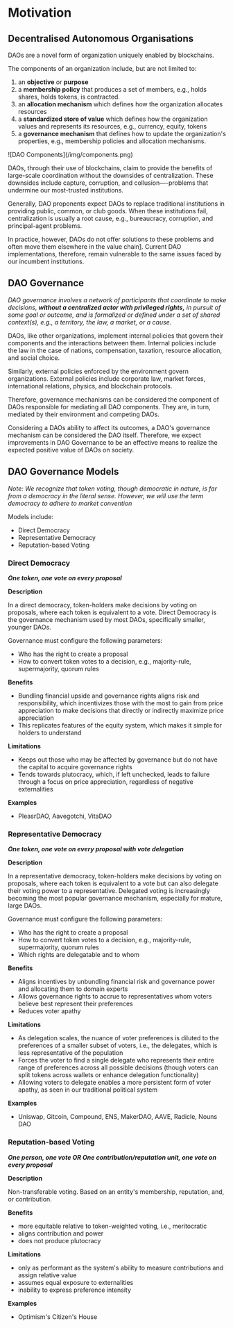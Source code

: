 # Motivation

## Decentralised Autonomous Organisations

DAOs are a novel form of organization uniquely enabled by blockchains.

The components of an organization include, but are not limited to:

1. an **objective** or **purpose**
2. a **membership policy** that produces a set of members, e.g., holds shares, holds tokens, is contracted.
3. an **allocation mechanism** which defines how the organization allocates resources
4. a **standardized store of value** which defines how the organization values and represents its resources, e.g., currency, equity, tokens
5. a **governance mechanism** that defines how to update the organization's properties, e.g., membership policies and allocation mechanisms.

<INSERT DIAGRAM: DAO components>
![DAO Components](/img/components.png)


DAOs, through their use of blockchains, claim to provide the benefits of large-scale coordination without the downsides of centralization. These downsides include capture, corruption, and collusion—-problems that undermine our most-trusted institutions.

Generally, DAO proponents expect DAOs to replace traditional institutions in providing public, common, or club goods. When these institutions fail, centralization is usually a root cause, e.g., bureaucracy, corruption, and principal-agent problems.

In practice, however, DAOs do not offer solutions to these problems and often move them elsewhere in the value chain[1]. Current DAO implementations, therefore, remain vulnerable to the same issues faced by our incumbent institutions.

## DAO Governance

*DAO governance involves a network of participants that coordinate to make decisions, **without a centralized actor with privileged rights,** in pursuit of some goal or outcome, and is formalized or defined under a set of shared context(s), e.g., a territory, the law, a market, or a cause.*

DAOs, like other organizations, implement internal policies that govern their components and the interactions between them. Internal policies include the law in the case of nations, compensation, taxation, resource allocation, and social choice.

Similarly, external policies enforced by the environment govern organizations. External policies include corporate law, market forces, international relations, physics, and blockchain protocols.

Therefore, governance mechanisms can be considered the component of DAOs responsible for mediating all DAO components. They are, in turn, mediated by their environment and competing DAOs.

<INSERT DIAGRAM: DAO Governance Influences>

Considering a DAOs ability to affect its outcomes, a DAO's governance mechanism can be considered the DAO itself. Therefore, we expect improvements in DAO Governance to be an effective means to realize the expected positive value of DAOs on society.

## DAO Governance Models

*Note: We recognize that token voting, though democratic in nature, is far from a democracy in the literal sense. However, we will use the term democracy to adhere to market convention*

Models include:

- Direct Democracy
- Representative Democracy
- Reputation-based Voting

### Direct Democracy

***One token, one vote on every proposal*** 

**Description**

In a direct democracy, token-holders make decisions by voting on proposals, where each token is equivalent to a vote. Direct Democracy is the governance mechanism used by most DAOs, specifically smaller, younger DAOs.

Governance must configure the following parameters:

- Who has the right to create a proposal
- How to convert token votes to a decision, e.g., majority-rule, supermajority, quorum rules

**Benefits**

- Bundling financial upside and governance rights aligns risk and responsibility, which incentivizes those with the most to gain from price appreciation to make decisions that directly or indirectly maximize price appreciation
- This replicates features of the equity system, which makes it simple for holders to understand

**Limitations**

- Keeps out those who may be affected by governance but do not have the capital to acquire governance rights
- Tends towards plutocracy, which, if left unchecked, leads to failure through a focus on price appreciation, regardless of negative externalities

**Examples**

- PleasrDAO, Aavegotchi, VitaDAO

### Representative Democracy

***One token, one vote on every proposal with vote delegation*** 

**Description**

In a representative democracy, token-holders make decisions by voting on proposals, where each token is equivalent to a vote but can also delegate their voting power to a representative. Delegated voting is increasingly becoming the most popular governance mechanism, especially for mature, large DAOs. 

Governance must configure the following parameters:

- Who has the right to create a proposal
- How to convert token votes to a decision, e.g., majority-rule, supermajority, quorum rules
- Which rights are delegatable and to whom

**Benefits**

- Aligns incentives by unbundling financial risk and governance power and allocating them to domain experts
- Allows governance rights to accrue to representatives whom voters believe best represent their preferences
- Reduces voter apathy

**Limitations**

- As delegation scales, the nuance of voter preferences is diluted to the preferences of a smaller subset of voters, i.e., the delegates, which is less representative of the population
- Forces the voter to find a single delegate who represents their entire range of preferences across all possible decisions (though voters can split tokens across wallets or enhance delegation functionality)
- Allowing voters to delegate enables a more persistent form of voter apathy, as seen in our traditional political system

**Examples**

- Uniswap, Gitcoin, Compound, ENS, MakerDAO, AAVE, Radicle, Nouns DAO

### Reputation-based Voting

***One person, one vote OR One contribution/reputation unit, one vote on every proposal*** 

**Description**

Non-transferable voting. Based on an entity's membership, reputation, and, or contribution.

**Benefits**

- more equitable relative to token-weighted voting, i.e., meritocratic
- aligns contribution and power
- does not produce plutocracy

**Limitations**

- only as performant as the system's ability to measure contributions and assign relative value
- assumes equal exposure to externalities
- inability to express preference intensity

**Examples**

- Optimism's Citizen's House

[1]: https://kelsienabben.substack.com/p/towards-a-model-of-resilience-in